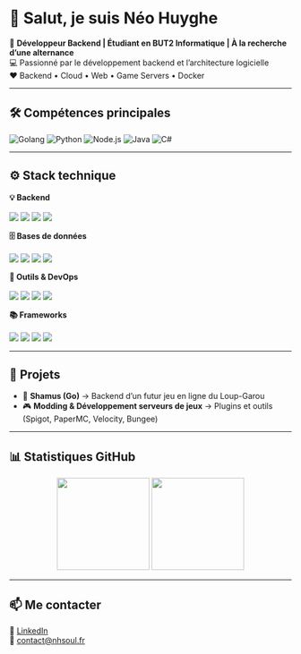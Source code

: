 # 👋 Salut, je suis Néo Huyghe  

🎯 **Développeur Backend | Étudiant en BUT2 Informatique | À la recherche d’une alternance**  
💻 Passionné par le développement backend et l’architecture logicielle  
❤️ Backend • Cloud • Web • Game Servers • Docker  

---

## 🛠️ Compétences principales  

![Golang](https://img.shields.io/badge/Golang-85%25-brightgreen)
![Python](https://img.shields.io/badge/Python-80%25-brightgreen)
![Node.js](https://img.shields.io/badge/Node.js-70%25-yellowgreen)
![Java](https://img.shields.io/badge/Java-60%25-yellow)
![C#](https://img.shields.io/badge/C%23-25%25-red)

---

## ⚙️ Stack technique  

<p align="center">

**💡 Backend**<br>  
<img src="https://img.shields.io/badge/Go-00ADD8?style=for-the-badge&logo=go&logoColor=white"> 
<img src="https://img.shields.io/badge/Node.js-339933?style=for-the-badge&logo=node.js&logoColor=white"> 
<img src="https://img.shields.io/badge/Python-3776AB?style=for-the-badge&logo=python&logoColor=white"> 
<img src="https://img.shields.io/badge/Java-007396?style=for-the-badge&logo=openjdk&logoColor=white">  

**🗄️ Bases de données**<br>  
<img src="https://img.shields.io/badge/PostgreSQL-4169E1?style=for-the-badge&logo=postgresql&logoColor=white"> 
<img src="https://img.shields.io/badge/MySQL-4479A1?style=for-the-badge&logo=mysql&logoColor=white"> 
<img src="https://img.shields.io/badge/Redis-DC382D?style=for-the-badge&logo=redis&logoColor=white"> 
<img src="https://img.shields.io/badge/MongoDB-47A248?style=for-the-badge&logo=mongodb&logoColor=white">  

**🔧 Outils & DevOps**<br>  
<img src="https://img.shields.io/badge/Docker-2496ED?style=for-the-badge&logo=docker&logoColor=white"> 
<img src="https://img.shields.io/badge/Git-F05032?style=for-the-badge&logo=git&logoColor=white"> 
<img src="https://img.shields.io/badge/Linux-FCC624?style=for-the-badge&logo=linux&logoColor=black"> 
<img src="https://img.shields.io/badge/NATS-27AAE1?style=for-the-badge&logo=natsdotio&logoColor=white">  

**📚 Frameworks**<br>  
<img src="https://img.shields.io/badge/Gin-00ADD8?style=for-the-badge&logo=go&logoColor=white"> 
<img src="https://img.shields.io/badge/Express.js-000000?style=for-the-badge&logo=express&logoColor=white"> 
<img src="https://img.shields.io/badge/Wails-FF4D00?style=for-the-badge&logo=go&logoColor=white"> 
<img src="https://img.shields.io/badge/FastAPI-009688?style=for-the-badge&logo=fastapi&logoColor=white">  

</p>

---

## 🚀 Projets  
- 🐺 **Shamus (Go)** → Backend d’un futur jeu en ligne du Loup-Garou  
- 🎮 **Modding & Développement serveurs de jeux** → Plugins et outils (Spigot, PaperMC, Velocity, Bungee)  

---

## 📊 Statistiques GitHub  

<p align="center">
  <img src="https://github-readme-stats.vercel.app/api?username=NhProGamer&show_icons=true&bg_color=1e1e2e&text_color=cdd6f4&icon_color=cba6f7&title_color=94e2d5" height="165">
  <img src="https://github-readme-stats.vercel.app/api/top-langs/?username=NhProGamer&layout=compact&bg_color=1e1e2e&text_color=cdd6f4&icon_color=cba6f7&title_color=94e2d5" height="165">
</p>

---

## 📫 Me contacter  

🔗 [LinkedIn](https://www.linkedin.com/in/neo-huyghe)  
📧 contact@nhsoul.fr  
